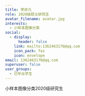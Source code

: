 ```yaml
---
title: 李非凡
role: 2020级硕士研究生
avatar_filename: avatar.jpg
interests:
  - 小样本图像分类
social:
  - display:
      header: false
    link: mailto:1362463176@qq.com
    icon_pack: fas
    icon: envelope
email: 1362463176@qq.com
superuser: false
user_groups:
  - 已毕业学生
---
```

小样本图像分类2020级研究生
